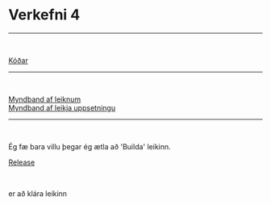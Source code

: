 # Verkefni 4

---

<br>

[Kóðar]()

---

<br>

[Myndband af leiknum]()
<br>
[Myndband af leikja uppsetningu]()

---

<br>

Ég fæ bara villu þegar ég ætla að 'Builda' leikinn.

[Release]()

<br>

er að klára leikinn
